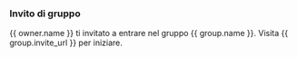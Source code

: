 ### Invito di gruppo

{{ owner.name }} ti invitato a entrare nel gruppo {{ group.name }}. Visita {{ group.invite_url }} per iniziare.
